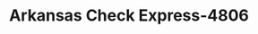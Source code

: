 ---
f_zip-code: 72396
f_state-code: AR
title: Arkansas Check Express-4806
f_phone: 870-238-1222
f_city-only: Wynne
f_address: 3 Oakwood Shopping Centre Wynne
f_location-unique-id: '4806'
slug: arkansas-check-express-4806
updated-on: '2024-05-30T13:46:58.046Z'
created-on: '2024-05-30T13:36:59.803Z'
published-on: '2024-05-30T13:54:32.469Z'
f_city-state: cms/city/wynne-ar.md
f_company: cms/company/arkansas-check-express.md
f_state: cms/state/arkansas.md
layout: '[payday-loan].html'
tags: payday-loan
---